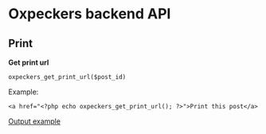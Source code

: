 # Oxpeckers backend API

## Print

**Get print url**

`oxpeckers_get_print_url($post_id)` 

Example:
```
<a href="<?php echo oxpeckers_get_print_url(); ?>">Print this post</a>

```

[Output example](http://oxpeckers.org/2013/09/2-rhinos-poached-on-provincial-reserve-in-north-west-provincial-reserve/?print=1)